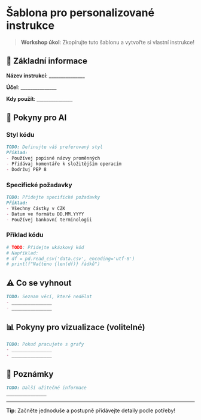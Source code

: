 # Šablona pro personalizované instrukce

> **Workshop úkol**: Zkopírujte tuto šablonu a vytvořte si vlastní instrukce!

## 📝 Základní informace

**Název instrukcí**: _______________

**Účel**: _______________

**Kdy použít**: _______________

## 🔧 Pokyny pro AI

### Styl kódu
```markdown
TODO: Definujte váš preferovaný styl
Příklad:
- Používej popisné názvy proměnných
- Přidávaj komentáře k složitějším operacím
- Dodržuj PEP 8
```

### Specifické požadavky
```markdown
TODO: Přidejte specifické požadavky
Příklad:
- Všechny částky v CZK
- Datum ve formátu DD.MM.YYYY
- Používej bankovní terminologii
```

### Příklad kódu
```python
# TODO: Přidejte ukázkový kód
# Například:
# df = pd.read_csv('data.csv', encoding='utf-8')
# print(f"Načteno {len(df)} řádků")
```

## ⚠️ Co se vyhnout
```markdown
TODO: Seznam věcí, které nedělat
- _______________
- _______________
```

## 📊 Pokyny pro vizualizace (volitelné)
```markdown
TODO: Pokud pracujete s grafy
- _______________
- _______________
```

## 📝 Poznámky
```markdown
TODO: Další užitečné informace
_______________
```

---
**Tip**: Začněte jednoduše a postupně přidávejte detaily podle potřeby! 